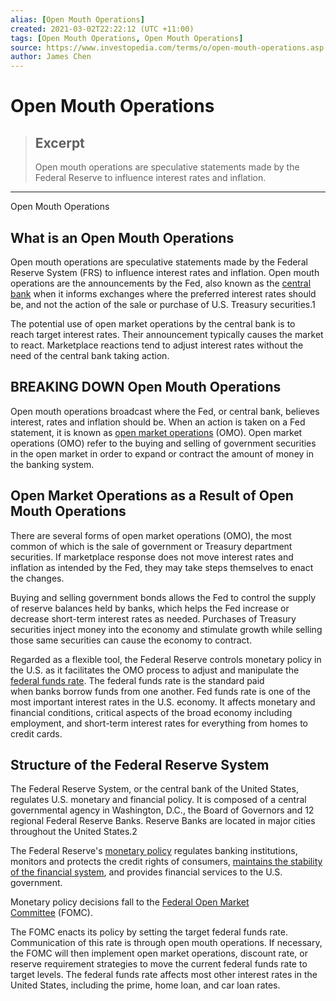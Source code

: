 ```yaml
---
alias: [Open Mouth Operations]
created: 2021-03-02T22:22:12 (UTC +11:00)
tags: [Open Mouth Operations, Open Mouth Operations]
source: https://www.investopedia.com/terms/o/open-mouth-operations.asp
author: James Chen
---
```


# Open Mouth Operations

> ## Excerpt
> Open mouth operations are speculative statements made by the Federal Reserve to influence interest rates and inflation.

---

Open Mouth Operations
## What is an Open Mouth Operations

Open mouth operations are speculative statements made by the Federal Reserve System (FRS) to influence interest rates and inflation. Open mouth operations are the announcements by the Fed, also known as the [central bank](https://www.investopedia.com/terms/c/centralbank.asp) when it informs exchanges where the preferred interest rates should be, and not the action of the sale or purchase of U.S. Treasury securities.1

The potential use of open market operations by the central bank is to reach target interest rates. Their announcement typically causes the market to react. Marketplace reactions tend to adjust interest rates without the need of the central bank taking action.

## BREAKING DOWN Open Mouth Operations

Open mouth operations broadcast where the Fed, or central bank, believes interest, rates and inflation should be. When an action is taken on a Fed statement, it is known as [open market operations](https://www.investopedia.com/terms/o/openmarketoperations.asp) (OMO). Open market operations (OMO) refer to the buying and selling of government securities in the open market in order to expand or contract the amount of money in the banking system.

## Open Market Operations as a Result of Open Mouth Operations

There are several forms of open market operations (OMO), the most common of which is the sale of government or Treasury department securities. If marketplace response does not move interest rates and inflation as intended by the Fed, they may take steps themselves to enact the changes.

Buying and selling government bonds allows the Fed to control the supply of reserve balances held by banks, which helps the Fed increase or decrease short-term interest rates as needed. Purchases of Treasury securities inject money into the economy and stimulate growth while selling those same securities can cause the economy to contract.

Regarded as a flexible tool, the Federal Reserve controls monetary policy in the U.S. as it facilitates the OMO process to adjust and manipulate the [federal funds rate](https://www.investopedia.com/terms/f/federalfundsrate.asp). The federal funds rate is the standard paid when banks borrow funds from one another. Fed funds rate is one of the most important interest rates in the U.S. economy. It affects monetary and financial conditions, critical aspects of the broad economy including employment, and short-term interest rates for everything from homes to credit cards. 

## Structure of the Federal Reserve System

The Federal Reserve System, or the central bank of the United States, regulates U.S. monetary and financial policy. It is composed of a central governmental agency in Washington, D.C., the Board of Governors and 12 regional Federal Reserve Banks. Reserve Banks are located in major cities throughout the United States.2 

The Federal Reserve's [monetary policy](https://www.investopedia.com/terms/m/monetarypolicy.asp) regulates banking institutions, monitors and protects the credit rights of consumers, [maintains the stability of the financial system](https://www.investopedia.com/financial-edge/0912/how-the-federal-reserve-fights-recession.aspx), and provides financial services to the U.S. government.

Monetary policy decisions fall to the [Federal Open Market Committee](https://www.investopedia.com/terms/f/fomc.asp) (FOMC). 

The FOMC enacts its policy by setting the target federal funds rate. Communication of this rate is through open mouth operations. If necessary, the FOMC will then implement open market operations, discount rate, or reserve requirement strategies to move the current federal funds rate to target levels. The federal funds rate affects most other interest rates in the United States, including the prime, home loan, and car loan rates.
